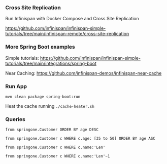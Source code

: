 ### Cross Site Replication 
Run Infinispan with Docker Compose and Cross Site Replication

https://github.com/infinispan/infinispan-simple-tutorials/tree/main/infinispan-remote/cross-site-replication

### More Spring Boot examples
Simple tutorials: https://github.com/infinispan/infinispan-simple-tutorials/tree/main/integrations/spring-boot

Near Caching: https://github.com/infinispan-demos/infinispan-near-cache

### Run App
`mvn clean package spring-boot:run`

Heat the cache running `./cache-heater.sh`

### Queries

`from springone.Customer ORDER BY age DESC`

`from springone.Customer c WHERE c.age: [35 to 50] ORDER BY age ASC`

`from springone.Customer c WHERE c.name:'Len'`

`from springone.Customer c WHERE c.name:'Len'~1`
